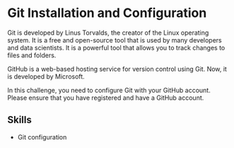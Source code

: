 # Git Installation and Configuration

Git is developed by Linus Torvalds, the creator of the Linux operating system. It is a free and open-source tool that is used by many developers and data scientists. It is a powerful tool that allows you to track changes to files and folders.

GitHub is a web-based hosting service for version control using Git. Now, it is developed by Microsoft.

In this challenge, you need to configure Git with your GitHub account. Please ensure that you have registered and have a GitHub account.

## Skills

- Git configuration
